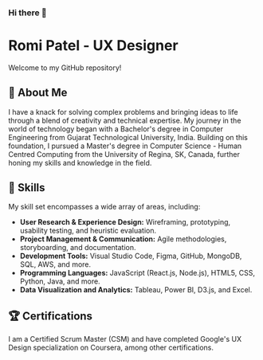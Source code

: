### Hi there 👋


# Romi Patel - UX Designer

Welcome to my GitHub repository!


## 🚀 About Me

I have a knack for solving complex problems and bringing ideas to life through a blend of creativity and technical expertise. My journey in the world of technology began with a Bachelor's degree in Computer Engineering from Gujarat Technological University, India. Building on this foundation, I pursued a Master's degree in Computer Science - Human Centred Computing from the University of Regina, SK, Canada, further honing my skills and knowledge in the field.


## 🌟 Skills

My skill set encompasses a wide array of areas, including:

- **User Research & Experience Design:** Wireframing, prototyping, usability testing, and heuristic evaluation.
- **Project Management & Communication:** Agile methodologies, storyboarding, and documentation.
- **Development Tools:** Visual Studio Code, Figma, GitHub, MongoDB, SQL, AWS, and more.
- **Programming Languages:** JavaScript (React.js, Node.js), HTML5, CSS, Python, Java, and more.
- **Data Visualization and Analytics:** Tableau, Power BI, D3.js, and Excel.

## 🏆 Certifications

I am a Certified Scrum Master (CSM) and have completed Google's UX Design specialization on Coursera, among other certifications.



<!--
**rp808/rp808** is a ✨ _special_ ✨ repository because its `README.md` (this file) appears on your GitHub profile.

Here are some ideas to get you started:

- 🔭 I’m currently working on ...
- 🌱 I’m currently learning ...
- 👯 I’m looking to collaborate on ...
- 🤔 I’m looking for help with ...
- 💬 Ask me about ...
- 📫 How to reach me: ...
- 😄 Pronouns: ...
- ⚡ Fun fact: ...
-->
